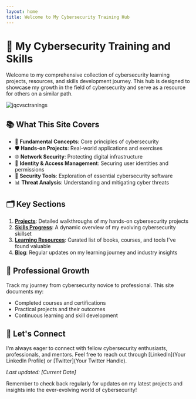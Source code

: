 ```yaml
---
layout: home
title: Welcome to My Cybersecurity Training Hub
---
```


# 🚀 My Cybersecurity Training and Skills

Welcome to my comprehensive collection of cybersecurity learning projects, resources, and skills development journey. This hub is designed to showcase my growth in the field of cybersecurity and serve as a resource for others on a similar path.

![jqcvsctranings](https://github.com/user-attachments/assets/e6ae94a1-f162-4903-b1da-9f43c9cb13d6)

## 📚 What This Site Covers

- 🔐 **Fundamental Concepts**: Core principles of cybersecurity
- 🛡️ **Hands-on Projects**: Real-world applications and exercises
- 🌐 **Network Security**: Protecting digital infrastructure
- 🔑 **Identity & Access Management**: Securing user identities and permissions
- 🔧 **Security Tools**: Exploration of essential cybersecurity software
- 📊 **Threat Analysis**: Understanding and mitigating cyber threats

## 🗂️ Key Sections

1. [**Projects**](/projects): Detailed walkthroughs of my hands-on cybersecurity projects
2. [**Skills Progress**](/skills): A dynamic overview of my evolving cybersecurity skillset
3. [**Learning Resources**](/resources): Curated list of books, courses, and tools I've found valuable
4. [**Blog**](/blog): Regular updates on my learning journey and industry insights

## 💼 Professional Growth

Track my journey from cybersecurity novice to professional. This site documents my:

- Completed courses and certifications
- Practical projects and their outcomes
- Continuous learning and skill development

## 🤝 Let's Connect

I'm always eager to connect with fellow cybersecurity enthusiasts, professionals, and mentors. Feel free to reach out through [LinkedIn](Your LinkedIn Profile) or [Twitter](Your Twitter Handle).


*Last updated: [Current Date]*

Remember to check back regularly for updates on my latest projects and insights into the ever-evolving world of cybersecurity!
